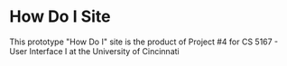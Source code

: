 # How Do I Site
This prototype "How Do I" site is the product of Project #4 for CS 5167 - User Interface I at the University of Cincinnati